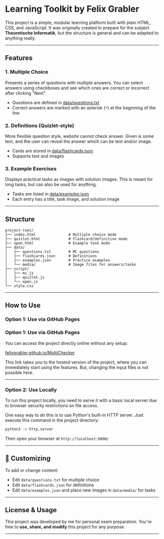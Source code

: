 # Learning Toolkit by Felix Grabler

This project is a simple, modular learning platform built with plain HTML, CSS, and JavaScript. It was originally created to prepare for the subject **Theoretische Informatik**, but the structure is general and can be adapted to anything really.

---

## Features

### 1. Multiple Choice
Presents a series of questions with multiple answers. You can select answers using checkboxes and see which ones are correct or incorrect after clicking "Next".

- Questions are defined in [data/questions.txt](data/questions.txt)
- Correct answers are marked with an asterisk (`*`) at the beginning of the line

### 2. Definitions (Quizlet-style)
More flexible question style, website cannot check answer. Given is some text, and the user can reveal the answer which can be text and/or image.

- Cards are stored in [data/flashcards.json](data/flashcards.json)
- Supports text and images

### 3. Example Exercises
Displays practical tasks as images with solution images. This is meant for long tasks, but can also be used for anything.

- Tasks are listed in [data/examples.json](data/examples.json)
- Each entry has a title, task image, and solution image

---

## Structure

```
project-root/
├── index.html               # Multiple choice mode
├── quizlet.html             # Flashcard/definition mode
├── open.html                # Example task mode
├── data/
│   ├── questions.txt        # MC questions
│   ├── flashcards.json      # Definitions
│   ├── examples.json        # Practice examples
│   └── media/               # Image files for answers/tasks
├── script/
│   ├── mc.js
│   ├── quizlet.js
│   └── open.js
└── style.css
```

---

## How to Use

### Option 1: Use via GitHub Pages

### Option 1: Use via GitHub Pages

You can access the project directly online without any setup:

[felixgrabler.github.io/MultiChecker](https://felixgrabler.github.io/MultiChecker/)

This link takes you to the hosted version of the project, where you can immediately start using the features. But, changing the input files is not possible here.

---

### Option 2: Use Locally
To run this project locally, you need to serve it with a basic local server due to browser security restrictions on file access.

One easy way to do this is to use Python's built-in HTTP server. Just execute this command in the project directory:

```bash
python3 -m http.server
```

Then open your browser at `http://localhost:8000/`

---

## 🧩 Customizing

To add or change content:

- Edit `data/questions.txt` for multiple choice
- Edit `data/flashcards.json` for definitions
- Edit `data/examples.json` and place new images in `data/media/` for tasks

---

## License & Usage

This project was developed by me for personal exam preparation.
You're free to **use, share, and modify** this project for any purpose.

---
